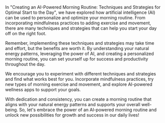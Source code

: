 
In "Creating an AI-Powered Morning Routine: Techniques and Strategies for Optimal Start to the Day", we have explored how artificial intelligence (AI) can be used to personalize and optimize your morning routine. From incorporating mindfulness practices to adding exercise and movement, there are many techniques and strategies that can help you start your day off on the right foot.

Remember, implementing these techniques and strategies may take time and effort, but the benefits are worth it. By understanding your natural energy patterns, leveraging the power of AI, and creating a personalized morning routine, you can set yourself up for success and productivity throughout the day.

We encourage you to experiment with different techniques and strategies and find what works best for you. Incorporate mindfulness practices, try new types of morning exercise and movement, and explore AI-powered wellness apps to support your goals.

With dedication and consistency, you can create a morning routine that aligns with your natural energy patterns and supports your overall well-being. So, let's embrace the power of an AI-powered morning routine and unlock new possibilities for growth and success in our daily lives!
